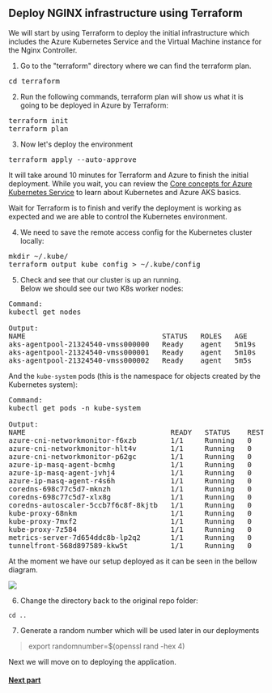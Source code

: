 ## Deploy NGINX infrastructure using Terraform

We will start by using Terraform to deploy the initial infrastructure which includes the Azure Kubernetes Service and the Virtual Machine instance for the Nginx Controller.

1. Go to the "terraform" directory where we can find the terraform plan.

<pre>
cd terraform
</pre>

2. Run the following commands, terraform plan will show us what it is going to be deployed in Azure by Terraform:
<pre>
terraform init
terraform plan
</pre>


3. Now let's deploy the environment
<pre>
terraform apply --auto-approve
</pre>


It will take around 10 minutes for Terraform and Azure to finish the initial deployment.
While you wait, you can review the [Core concepts for Azure Kubernetes Service](https://docs.microsoft.com/en-us/azure/aks/concepts-clusters-workloads) to learn about Kubernetes and Azure AKS basics.  


Wait for Terraform is to finish and verify the deployment is working as expected and we are able to control the Kubernetes environment.

4. We need to save the remote access config for the Kubernetes cluster locally:  
<pre>
mkdir ~/.kube/ 
terraform output kube_config > ~/.kube/config
</pre>

5. Check and see that our cluster is up an running.  
Below we should see our two K8s worker nodes:
<pre>
Command:
kubectl get nodes

Output:   
NAME                                STATUS   ROLES   AGE     VERSION
aks-agentpool-21324540-vmss000000   Ready    agent   5m19s   v1.15.10
aks-agentpool-21324540-vmss000001   Ready    agent   5m10s   v1.15.10
aks-agentpool-21324540-vmss000002   Ready    agent   5m5s    v1.15.10
</pre>

And the `kube-system` pods (this is the namespace for objects created by the Kubernetes system):  
<pre>
Command:
kubectl get pods -n kube-system

Output:
NAME                                  READY   STATUS    RESTARTS   AGE
azure-cni-networkmonitor-f6xzb        1/1     Running   0          37m
azure-cni-networkmonitor-hlt4v        1/1     Running   0          37m
azure-cni-networkmonitor-p62gc        1/1     Running   0          37m
azure-ip-masq-agent-bcmhg             1/1     Running   0          37m
azure-ip-masq-agent-jvhj4             1/1     Running   0          37m
azure-ip-masq-agent-r4s6h             1/1     Running   0          37m
coredns-698c77c5d7-mknzh              1/1     Running   0          37m
coredns-698c77c5d7-xlx8g              1/1     Running   0          40m
coredns-autoscaler-5ccb7f6c8f-8kjtb   1/1     Running   0          40m
kube-proxy-68nkm                      1/1     Running   0          37m
kube-proxy-7mxf2                      1/1     Running   0          37m
kube-proxy-7z584                      1/1     Running   0          37m
metrics-server-7d654ddc8b-lp2q2       1/1     Running   0          40m
tunnelfront-568d897589-kkw5t          1/1     Running   0          40m
</pre>

At the moment we have our setup deployed as it can be seen in the bellow diagram.

![](images/3env.JPG)

6. Change the directory back to the original repo folder:
```
cd ..
```

7. Generate a random number which will be used later in our deployments
> export randomnumber=$(openssl rand -hex 4)



Next we will move on to deploying the application.

#### [Next part](4unit.md)
